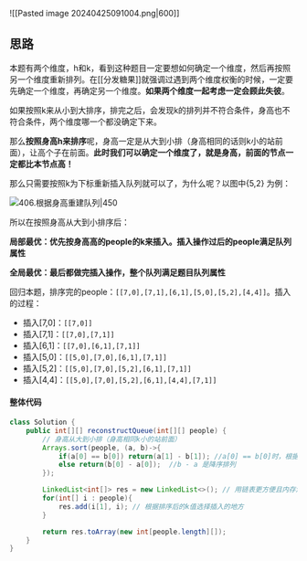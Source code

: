 ![[Pasted image 20240425091004.png|600]]

## 思路

本题有两个维度，h和k，看到这种题目一定要想如何确定一个维度，然后再按照另一个维度重新排列。在[[分发糖果]]就强调过遇到两个维度权衡的时候，一定要先确定一个维度，再确定另一个维度。**如果两个维度一起考虑一定会顾此失彼**。

如果按照k来从小到大排序，排完之后，会发现k的排列并不符合条件，身高也不符合条件，两个维度哪一个都没确定下来。

那么**按照身高h来排序**呢，身高一定是从大到小排（身高相同的话则k小的站前面），让高个子在前面。**此时我们可以确定一个维度了，就是身高，前面的节点一定都比本节点高！**

那么只需要按照k为下标重新插入队列就可以了，为什么呢？以图中{5,2} 为例：

![406.根据身高重建队列|450](https://code-thinking-1253855093.file.myqcloud.com/pics/20201216201851982.png)

所以在按照身高从大到小排序后：

**局部最优：优先按身高高的people的k来插入。插入操作过后的people满足队列属性**

**全局最优：最后都做完插入操作，整个队列满足题目队列属性**

回归本题，排序完的people：`[[7,0],[7,1],[6,1],[5,0],[5,2],[4,4]]`。插入的过程：

- 插入[7,0]：`[[7,0]]`
- 插入[7,1]：`[[7,0],[7,1]]`
- 插入[6,1]：`[[7,0],[6,1],[7,1]]`
- 插入[5,0]：`[[5,0],[7,0],[6,1],[7,1]]`
- 插入[5,2]：`[[5,0],[7,0],[5,2],[6,1],[7,1]]`
- 插入[4,4]：`[[5,0],[7,0],[5,2],[6,1],[4,4],[7,1]]`

#### 整体代码

```java
class Solution {
    public int[][] reconstructQueue(int[][] people) {
        // 身高从大到小排（身高相同k小的站前面）
        Arrays.sort(people, (a, b)->{
            if(a[0] == b[0]) return(a[1] - b[1]); //a[0] == b[0]时，根据k值升序排列
            else return(b[0] - a[0]);  //b - a 是降序排列
        });

        LinkedList<int[]> res = new LinkedList<>(); // 用链表更方便且内存消耗低
        for(int[] i : people){
            res.add(i[1], i); // 根据排序后的k值选择插入的地方
        }

        return res.toArray(new int[people.length][]);
    }
}
```

